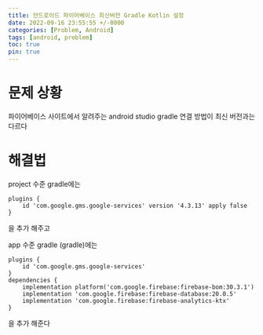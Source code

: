 ```yaml
---
title: 안드로이드 파이어베이스 최신버전 Gradle Kotlin 설정
date: 2022-09-16 23:55:55 +/-0000
categories: [Problem, Android]
tags: [android, problem]
toc: true
pin: true
---
```



# 문제 상황

파이어베이스 사이트에서 알려주는 android studio gradle 연결 방법이 최신 버전과는 다르다

# 해결법

project 수준 gradle에는
~~~
plugins {
    id 'com.google.gms.google-services' version '4.3.13' apply false
}
~~~
을 추가 해주고

app 수준 gradle (gradle)에는

~~~
plugins {
    id 'com.google.gms.google-services'
}
dependencies {
    implementation platform('com.google.firebase:firebase-bom:30.3.1')
    implementation 'com.google.firebase:firebase-database:20.0.5'
    implementation 'com.google.firebase:firebase-analytics-ktx'
}

~~~
을 추가 해준다